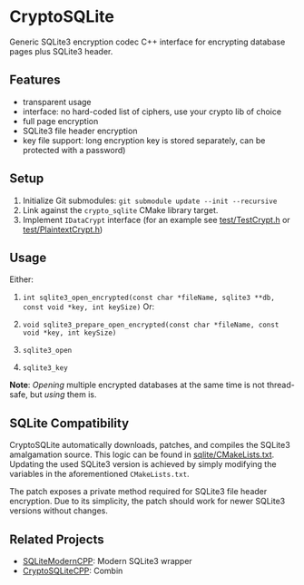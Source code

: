 # CryptoSQLite
Generic SQLite3 encryption codec C++ interface for encrypting database pages
plus SQLite3 header.

## Features
* transparent usage
* interface: no hard-coded list of ciphers, use your crypto lib of choice
* full page encryption
* SQLite3 file header encryption
* key file support: long encryption key is stored separately, can be protected
with a password)

## Setup
1. Initialize Git submodules: `git submodule update --init --recursive`
2. Link against the `crypto_sqlite` CMake library target.
3. Implement `IDataCrypt` interface (for an example see
[test/TestCrypt.h](test/TestCrypt.h) or
[test/PlaintextCrypt.h](test/PlaintextCrypt.h))

## Usage
Either:

1. `int sqlite3_open_encrypted(const char *fileName, sqlite3 **db, const void
*key, int keySize)`
Or:

1. `void sqlite3_prepare_open_encrypted(const char *fileName, const void *key,
int keySize)`
2. `sqlite3_open`
3. `sqlite3_key`

**Note**: *Opening* multiple encrypted databases at the same time is not
thread-safe, but *using* them is.


## SQLite Compatibility
CryptoSQLite automatically downloads, patches, and compiles the SQLite3
amalgamation source. This logic can be found in
[sqlite/CMakeLists.txt](sqlite/CMakeLists.txt). Updating the used SQLite3
version is achieved by simply modifying the variables in the aforementioned
`CMakeLists.txt`.  
  
The patch exposes a private method required for SQLite3 file header encryption.
Due to its simplicity, the patch should work for newer SQLite3 versions without
changes.

## Related Projects
* [SQLiteModernCPP](https://github.com/SqliteModernCpp/sqlite_modern_cpp):
Modern SQLite3 wrapper
* [CryptoSQLiteCPP](https://github.com/viaduck/cryptosqlitepp): Combin